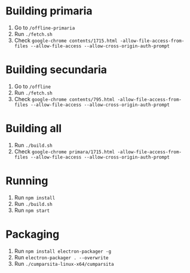 # Building primaria

1. Go to `/offline-primaria`
2. Run `./fetch.sh`
3. Check `google-chrome contents/1715.html -allow-file-access-from-files --allow-file-access --allow-cross-origin-auth-prompt`

# Building secundaria

1. Go to `/offline`
2. Run `./fetch.sh`
3. Check `google-chrome contents/795.html -allow-file-access-from-files --allow-file-access --allow-cross-origin-auth-prompt`

# Building all

1. Run `./build.sh`
2. Check `google-chrome primara/1715.html -allow-file-access-from-files --allow-file-access --allow-cross-origin-auth-prompt`

# Running

1. Run `npm install`
2. Run `./build.sh`
3. Run `npm start`

# Packaging

1. Run `npm install electron-packager -g`
2. Run `electron-packager . --overwrite`
3. Run `./cumparsita-linux-x64/cumparsita`
